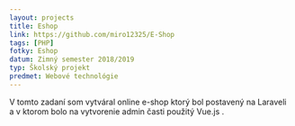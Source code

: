 ```yaml
---
layout: projects
title: Eshop
link: https://github.com/miro12325/E-Shop
tags: [PHP]
fotky: Eshop
datum: Zimný semester 2018/2019
typ: Školský projekt
predmet: Webové technológie
---
```


V tomto zadaní som vytváral online e-shop ktorý bol postavený na Laraveli a v ktorom bolo na vytvorenie admin časti použitý Vue.js .